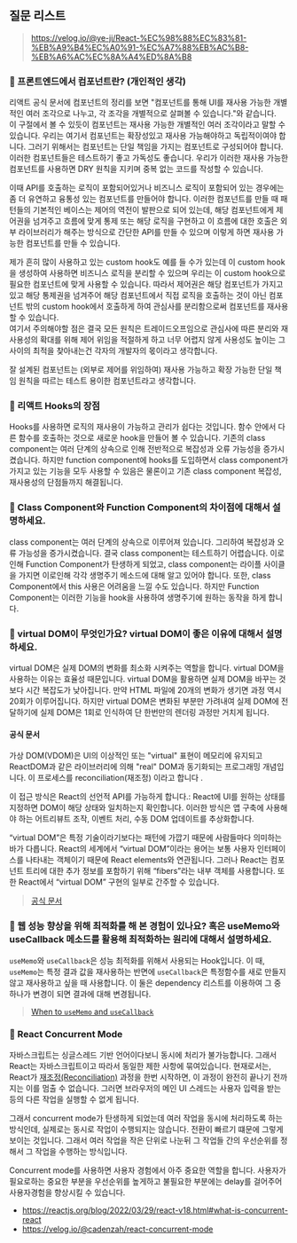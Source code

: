 ## 질문 리스트

> https://velog.io/@ye-ji/React-%EC%98%88%EC%83%81-%EB%A9%B4%EC%A0%91-%EC%A7%88%EB%AC%B8-%EB%A6%AC%EC%8A%A4%ED%8A%B8

### 🎈 프론트엔드에서 컴포넌트란? (개인적인 생각)
리액트 공식 문서에 컴포넌트의 정리를 보면 "컴포넌트를 통해 UI를 재사용 가능한 개별적인 여러 조각으로 나누고, 각 조각을 개별적으로 살펴볼 수 있습니다."와 같습니다.   
이 구절에서 볼 수 있듯이 컴포넌트는 재사용 가능한 개별적인 여러 조각이라고 말할 수 있습니다. 우리는 여기서 컴포넌트는 확장성있고 재사용 가능해야하고 독립적이여야 합니다. 그러기 위해서는 컴포넌트는 단일 책임을 가지는 컴포넌트로 구성되어야 합니다. 이러한 컴포넌트들은 테스트하기 좋고 가독성도 좋습니다. 우리가 이러한 재사용 가능한 컴포넌트를 사용하면 DRY 원칙을 지키며 중복 없는 코드를 작성할 수 있습니다.

이때 API를 호출하는 로직이 포함되어있거나 비즈니스 로직이 포함되어 있는 경우에는 좀 더 유연하고 융통성 있는 컴포넌트를 만들어야 합니다. 이러한 컴포넌트를 만들 때 패턴들의 기본적인 베이스는 제어의 역전이 발판으로 되어 있는데, 해당 컴포넌트에게 제어권을 넘겨주고 흐름에 맞게 통제 또는 해당 로직을 구현하고 이 흐름에 대한 호출은 외부 라이브러리가 해주는 방식으로 간단한 API를 만들 수 있으며 이렇게 하면 재사용 가능한 컴포넌트를 만들 수 있습니다.   

제가 흔히 많이 사용하고 있는 custom hook도 예를 들 수가 있는데 이 custom hook을 생성하여 사용하면 비즈니스 로직을 분리할 수 있으며 우리는 이 custom hook으로 필요한 컴포넌트에 맞게 사용할 수 있습니다. 따라서 제어권은 해당 컴포넌트가 가지고 있고 해당 통제권을 넘겨주어 해당 컴포넌트에서 직접 로직을 호출하는 것이 아닌 컴포넌트 밖의 custom hook에서 호출하게 하여 관심사를 분리함으로써 컴포넌트를 재사용할 수 있습니다.   
여기서 주의해야할 점은 결국 모든 원칙은 트레이드오프임으로 관심사에 따른 분리와 재사용성의 확대를 위해 제어 위임을 적절하게 하고 너무 어렵지 않게 사용성도 높이는 그 사이의 최적을 찾아내는건 각자의 개발자의 몫이라고 생각합니다.

잘 설계된 컴포넌트는 (외부로 제어를 위임하여) 재사용 가능하고 확장 가능한 단일 책임 원칙을 따르는 테스트 용이한 컴포넌트라고 생각합니다.

### 🎈 리액트 Hooks의 장점
Hooks를 사용하면 로직의 재사용이 가능하고 관리가 쉽다는 것입니다. 함수 안에서 다른 함수를 호출하는 것으로 새로운 hook을 만들어 볼 수 있습니다. 기존의 class component는 여러 단계의 상속으로 인해 전반적으로 복잡성과 오류 가능성을 증가시켰습니다. 하지만 function component에 hooks를 도입하면서 class component가 가지고 있는 기능을 모두 사용할 수 있음은 물론이고 기존 class component 복잡성, 재사용성의 단점들까지 해결됩니다.

### 🎈 Class Component와 Function Component의 차이점에 대해서 설명하세요.
class component는 여러 단계의 상속으로 이루어져 있습니다. 그리하여 복잡성과 오류 가능성을 증가시켰습니다. 결국 class component는 테스트하기 어렵습니다. 이로 인해 Function Component가 탄생하게 되었고, class component는 라이플 사이클을 가지면 이로인해 각각 생명주기 메소드에 대해 알고 있어야 합니다. 또한, class Component에서 this 사용은 어려움을 느낄 수도 있습니다. 하지만 Function Component는 이러한 기능을 hook을 사용하여 생명주기에 원하는 동작을 하게 합니다.

### 🎈 virtual DOM이 무엇인가요? virtual DOM이 좋은 이유에 대해서 설명하세요.
virtual DOM은 실제 DOM의 변화를 최소화 시켜주는 역할을 합니다. virtual DOM을 사용하는 이유는 효율성 때문입니다. virtual DOM을 활용하면 실제 DOM을 바꾸는 것보다 시간 복잡도가 낮아집니다. 만약 HTML 파일에 20개의 변화가 생기면 과정 역시 20회가 이루어집니다. 하지만 virtual DOM은 변화된 부분만 가려내여 실제 DOM에 전달하기에 실제 DOM은 1회로 인식하여 단 한번만의 렌더링 과정만 거치게 됩니다.    

#### 공식 문서
가상 DOM(VDOM)은 UI의 이상적인 또는 "virtual" 표현이 메모리에 유지되고 ReactDOM과 같은 라이브러리에 의해 "real" DOM과 동기화되는 프로그래밍 개념입니다. 이 프로세스를 reconciliation(재조정) 이라고 합니다 .   

이 접근 방식은 React의 선언적 API를 가능하게 합니다.: React에 UI를 원하는 상태를 지정하면 DOM이 해당 상태와 일치하는지 확인합니다. 이러한 방식은 앱 구축에 사용해야 하는 어트리뷰트 조작, 이벤트 처리, 수동 DOM 업데이트를 추상화합니다.   

“virtual DOM”은 특정 기술이라기보다는 패턴에 가깝기 때문에 사람들마다 의미하는 바가 다릅니다. React의 세계에서 “virtual DOM”이라는 용어는 보통 사용자 인터페이스를 나타내는 객체이기 때문에 React elements와 연관됩니다. 그러나 React는 컴포넌트 트리에 대한 추가 정보를 포함하기 위해 “fibers”라는 내부 객체를 사용합니다. 또한 React에서 “virtual DOM” 구현의 일부로 간주할 수 있습니다.

> [공식 문서](https://reactjs.org/docs/faq-internals.html)

### 🎈 웹 성능 향상을 위해 최적화를 해 본 경험이 있나요? 혹은 useMemo와 useCallback 메소드를 활용해 최적화하는 원리에 대해서 설명하세요.
`useMemo`와 `useCallback`은 성능 최적화를 위해서 사용되는 Hook입니다. 이 때, `useMemo`는 특정 결과 값을 재사용하는 반면에 `useCallback`은 특정함수를 새로 만들지 않고 재사용하고 싶을 때 사용합니다. 이 둘은 dependency 리스트를 이용하여 그 중 하나가 변경이 되면 결과에 대해 변경됩니다.

> [When to `useMemo` and `useCallback`](https://github.com/saseungmin/frontend-tech-interview/blob/main/react/when-to-useMemo-and-useCallback.md)

### 🎈 React Concurrent Mode
자바스크립트는 싱글스레드 기반 언어이다보니 동시에 처리가 불가능합니다. 그래서 React는 자바스크립트이고 따라서 동일한 제한 사항에 묶여있습니다. 현재로서는, React가 [재조정(Reconciliation)](https://ko.reactjs.org/docs/reconciliation.html) 과정을 한번 시작하면, 이 과정이 완전히 끝나기 전까지는 이를 멈출 수 없습니다. 그러면 브라우저의 메인 UI 스레드는 사용자 입력을 받는 등의 다른 작업을 실행할 수 없게 됩니다.   

그래서 concurrent mode가 탄생하게 되었는데 여러 작업을 동시에 처리하도록 하는 방식인데, 실제로는 동시로 작업이 수행되지는 않습니다. 전환이 빠르기 떄문에 그렇게 보이는 것입니다. 그래서 여러 작업을 작은 단위로 나눈뒤 그 작업들 간의 우선순위를 정해서 그 작업을 수행하는 방식입니다.   

Concurrent mode를 사용하면 사용자 경험에서 아주 중요한 역할을 합니다. 사용자가 필요로하는 중요한 부분을 우선순위를 높게하고 불필요한 부분에는 delay를 걸어주어 사용자경험을 향상시킬 수 있습니다.

- https://reactjs.org/blog/2022/03/29/react-v18.html#what-is-concurrent-react
- https://velog.io/@cadenzah/react-concurrent-mode
